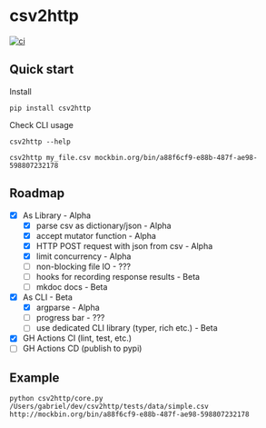 # csv2http

[![ci](https://github.com/Kilo59/csv2http/workflows/ci/badge.svg)](https://github.com/Kilo59/csv2http/actions)

## Quick start

Install

```
pip install csv2http
```

Check CLI usage

```
csv2http --help
```

```
csv2http my_file.csv mockbin.org/bin/a88f6cf9-e88b-487f-ae98-598807232178
```

## Roadmap

- [x] As Library - Alpha
  - [x] parse csv as dictionary/json - Alpha
  - [x] accept mutator function - Alpha
  - [x] HTTP POST request with json from csv - Alpha
  - [x] limit concurrency - Alpha
  - [ ] non-blocking file IO - ???
  - [ ] hooks for recording response results - Beta
  - [ ] mkdoc docs - Beta
- [x] As CLI - Beta
  - [x] argparse - Alpha
  - [ ] progress bar - ???
  - [ ] use dedicated CLI library (typer, rich etc.) - Beta
- [x] GH Actions CI (lint, test, etc.)
- [ ] GH Actions CD (publish to pypi)

## Example

```
python csv2http/core.py /Users/gabriel/dev/csv2http/tests/data/simple.csv http://mockbin.org/bin/a88f6cf9-e88b-487f-ae98-598807232178
```
